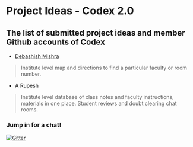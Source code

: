 # Project Ideas - Codex 2.0
## The list of submitted project ideas and member Github accounts of Codex


* [Debashish Mishra](https://github.com/Zanark)

>Institute level map and directions to find a particular faculty or room number. 

* A Rupesh

>Institute level database of class notes and faculty instructions, materials in one place. Student reviews and doubt clearing chat rooms.

### Jump in for a chat!

[![Gitter](https://img.shields.io/gitter/room/codexiter/Lobby.svg)](https://gitter.im/codexiter/Lobby?utm_source=badge&utm_medium=badge&utm_campaign=pr-badge&utm_content=badge)
